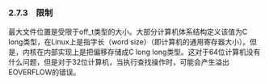 ### 2.7.3　限制

最大文件位置是受限于off_t类型的大小。大部分计算机体系结构定义该值为C long类型，在Linux上是指字长（word size）（即计算机的通用寄存器大小）。但是，内核在内部实现上是把偏移存储成C long long类型。这对于64位计算机没有什么问题，但是对于32位计算机，当执行查找操作时，可能会产生溢出EOVERFLOW的错误。


